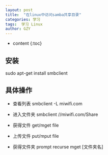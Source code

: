 ```yaml
---
layout: post
title:  "在linux中访问samba共享目录"
categories: 学习
tags:  学习 Linux
author: GZY
---
```


* content
{:toc}

## 安装

sudo apt-get install smbclient





## 具体操作

* 查看列表
smbclient -L miwifi.com

* 进入文件夹
smbclient //miwifi.com/Share

* 获得文件
get/mget file

* 上传文件
put/mput file

* 获得文件夹
prompt
recurse
mget [文件夹名]